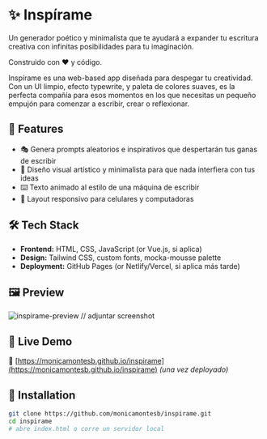# ✨ Inspírame
Un generador poético y minimalista que te ayudará a expander tu escritura creativa con infinitas posibilidades para tu imaginación.

Construido con ❤️ y código.

Inspírame es una web-based app diseñada para despegar tu creatividad. Con un UI limpio, efecto typewrite, y paleta de colores suaves, es la perfecta compañía para esos momentos en los que necesitas un pequeño empujón para comenzar a escribir, crear o reflexionar.

## 🧠 Features

- 🎭 Genera prompts aleatorios e inspirativos que despertarán tus ganas de escribir
- 🎨 Diseño visual artístico y minimalista para que nada interfiera con tus ideas
- ⌨️ Texto animado al estilo de una máquina de escribir
- 📱 Layout responsivo para celulares y computadoras

## 🛠 Tech Stack

- **Frontend:** HTML, CSS, JavaScript (or Vue.js, si aplica)
- **Design:** Tailwind CSS, custom fonts, mocka-mousse palette
- **Deployment:** GitHub Pages (or Netlify/Vercel, si aplica más tarde)

## 🖼 Preview

![inspirame-preview](preview.png) // adjuntar screenshot 

## 🚀 Live Demo

🔗 [https://monicamontesb.github.io/inspirame](https://monicamontesb.github.io/inspirame) *(una vez deployado)*

## 📁 Installation

```bash
git clone https://github.com/monicamontesb/inspirame.git
cd inspirame
# abre index.html o corre un servidor local
